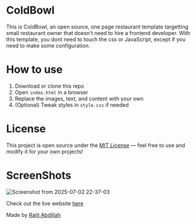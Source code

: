 # ColdBowl
This is ColdBowl, an open source, one page restaurant template targetting small restaurant owner that doesn't need to hire a frontend developer.
With this template, you dont need to touch the css or JavaScript, except if you need to make some configuration.

# How to use
1. Download or clone this repo
2. Open `index.html` in a browser
3. Replace the images, text, and content with your own
4. (Optional) Tweak styles in `style.css` if needed

# License
This project is open source under the [MIT License](https://opensource.org/licenses/MIT) — feel free to use and modify it for your own projects!

# ScreenShots
![Screenshot from 2025-07-02 22-37-03](https://github.com/user-attachments/assets/d562b367-576d-4124-a75c-160cee600fff)

Check out the live website [here](https://rajit-abdillah.github.io/ColdBowl/)


Made by [Rajit Abdillah](https://github.com/Rajit-abdillah)
